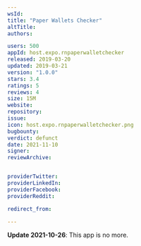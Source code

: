 ```yaml
---
wsId: 
title: "Paper Wallets Checker"
altTitle: 
authors:

users: 500
appId: host.expo.rnpaperwalletchecker
released: 2019-03-20
updated: 2019-03-21
version: "1.0.0"
stars: 3.4
ratings: 5
reviews: 4
size: 15M
website: 
repository: 
issue: 
icon: host.expo.rnpaperwalletchecker.png
bugbounty: 
verdict: defunct
date: 2021-11-10
signer: 
reviewArchive:


providerTwitter: 
providerLinkedIn: 
providerFacebook: 
providerReddit: 

redirect_from:

---
```



**Update 2021-10-26**: This app is no more.

